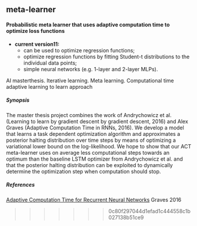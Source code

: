 ## meta-learner 

#### Probabilistic meta learner that uses adaptive computation time to optimize loss functions


- **current version11:**  
	- can be used to optimize regression functions;
	- optimize regression functions by fitting Student-t distributions to the individual data points;
	- simple neural networks (e.g. 1-layer and 2-layer MLPs).



AI masterthesis. Iterative learning. Meta learning. Computational time adaptive learning to learn approach 



##### Synopsis
The master thesis project combines the work of Andrychowicz et al.  (Learning to learn by gradient descent by gradient descent, 2016) and Alex Graves (Adaptive Computation Time in RNNs, 2016). We develop a model that learns a task dependent optimization algorithm and approximates a posterior halting distribution over time steps by means of optimizing a variational lower bound on the log-likelihood. We hope to show that our ACT meta-learner uses on average less computational steps towards an optimum than the baseline LSTM optimizer from Andrychowicz et al. and that the posterior halting distribution can be exploited to dynamically determine the optimization step when computation should stop.


##### References
[Adaptive Computation Time for Recurrent Neural Networks](http://arxiv.org/abs/1603.08983) Graves 2016
>>>>>>> 0c80f297044d1efad1c444558c1b027138b51ce9
